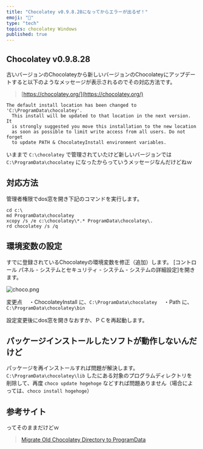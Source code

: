 ```yaml
---
title: "Chocolatey v0.9.8.28になってからエラーが出るぜ！"
emoji: "📝"
type: "tech"
topics: chocolatey Windows
published: true
---
```


## Chocolatey v0.9.8.28
古いバージョンのChocolateyから新しいバージョンのChocolateyにアップデートすると以下のようなメッセージが表示されるのでその対応方法です。

> [https://chocolatey.org/](https://chocolatey.org/)

```
The default install location has been changed to 'C:\ProgramData\chocolatey'.
  This install will be updated to that location in the next version. It
  is strongly suggested you move this installation to the new location
  as soon as possible to limit write access from all users. Do not forget
  to update PATH & ChocolateyInstall environment variables.
```

いままで ```C:\chocolatey``` で管理されていたけど新しいバージョンでは ```C:\ProgramData\chocolatey``` になったからっていうメッセージなんだけどねｗ

## 対応方法
管理者権限でdos窓を開き下記のコマンドを実行します。

```
cd c:\
md ProgramData\chocolatey
xcopy /s /e c:\chocolatey\*.* ProgramData\chocolatey\.
rd chocolatey /s /q
```

## 環境変数の設定
すでに登録されているChocolateyの環境変数を修正（追加）します。
[コントロール パネル - システムとセキュリティ - システム - システムの詳細設定]を開きます。

![choco.png](https://qiita-image-store.s3.amazonaws.com/0/44540/d4ef1183-f931-1a37-c149-451c40fbe9dd.png)

変更点
　・ChocolateyInstall に、```C:\ProgramData\chocolatey```
　・Path に、```C:\ProgramData\chocolatey\bin```

設定変更後にdos窓を開きなおすか、ＰＣを再起動します。

## パッケージインストールしたソフトが動作しないんだけど
パッケージを再インストールすれば問題が解決します。```C:\ProgramData\chocolatey\lib``` したにある対象のプログラムディレクトリを削除して、再度 ```choco update hogehoge``` などすれば問題ありません（場合によっては、```choco install hogehoge```）

## 参考サイト
ってそのままだけどｗ

> [Migrate Old Chocolatey Directory to ProgramData](https://github.com/chocolatey/chocolatey/wiki/Migrate-Old-Chocolatey-Directory-to-ProgramData)

